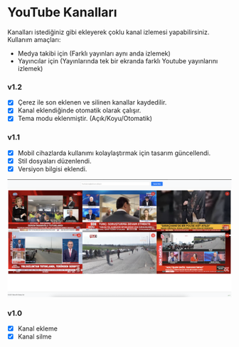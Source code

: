 # YouTube Kanalları
Kanalları istediğiniz gibi ekleyerek çoklu kanal izlemesi yapabilirsiniz. Kullanım amaçları:
- Medya takibi için (Farklı yayınları aynı anda izlemek)
- Yayıncılar için (Yayınlarında tek bir ekranda farklı Youtube yayınlarını izlemek)

### v1.2
- [x] Çerez ile son eklenen ve silinen kanallar kaydedilir.
- [x] Kanal eklendiğinde otomatik olarak çalışır.
- [x] Tema modu eklenmiştir. (Açık/Koyu/Otomatik)

### v1.1
- [x] Mobil cihazlarda kullanımı kolaylaştırmak için tasarım güncellendi.
- [x] Stil dosyaları düzenlendi.
- [x] Versiyon bilgisi eklendi.

![v1.1](imaj/v1.1.png)

### v1.0
- [x] Kanal ekleme
- [x] Kanal silme
